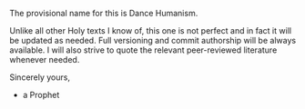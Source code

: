 
The provisional name for this is Dance Humanism.

Unlike all other Holy texts I know of, this one is not perfect and in fact it will be updated as needed.
Full versioning and commit authorship will be always available.
I will also strive to quote the relevant peer-reviewed literature whenever needed.

Sincerely yours,
  - a Prophet
